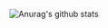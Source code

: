 ![Anurag's github stats](https://github-readme-stats.vercel.app/api?username=remonsec&theme=radical)
